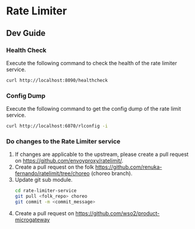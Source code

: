 # Rate Limiter

## Dev Guide

### Health Check

Execute the following command to check the health of the rate limiter service.

```sh
curl http://localhost:8090/healthcheck
```

### Config Dump

Execute the following command to get the config dump of the rate limit service.

```sh
curl http://localhost:6070/rlconfig -i
```

### Do changes to the Rate Limiter service

1.  If changes are applicable to the upstream, please create a pull request on https://github.com/envoyproxy/ratelimit/.
2.  Create a pull request on the folk https://github.com/renuka-fernando/ratelimit/tree/choreo (choreo branch).
3.  Update git sub module.
    ```sh
    cd rate-limiter-service
    git pull <folk_repo> choreo
    git commit -m <commit_message>
    ```
4.  Create a pull request on https://github.com/wso2/product-microgateway
